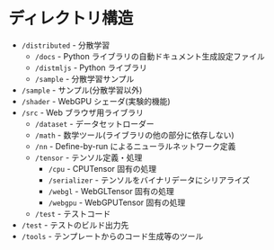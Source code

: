 # ディレクトリ構造

- `/distributed` - 分散学習
  - `/docs` - Python ライブラリの自動ドキュメント生成設定ファイル
  - `/distmljs` - Python ライブラリ
  - `/sample` - 分散学習サンプル
- `/sample` - サンプル(分散学習以外)
- `/shader` - WebGPU シェーダ(実験的機能)
- `/src` - Web ブラウザ用ライブラリ
  - `/dataset` - データセットローダー
  - `/math` - 数学ツール(ライブラリの他の部分に依存しない)
  - `/nn` - Define-by-run によるニューラルネットワーク定義
  - `/tensor` - テンソル定義・処理
    - `/cpu` - CPUTensor 固有の処理
    - `/serializer` - テンソルをバイナリデータにシリアライズ
    - `/webgl` - WebGLTensor 固有の処理
    - `/webgpu` - WebGPUTensor 固有の処理
  - `/test` - テストコード
- `/test` - テストのビルド出力先
- `/tools` - テンプレートからのコード生成等のツール
